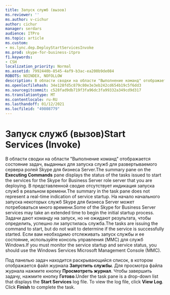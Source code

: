 ```yaml
---
title: Запуск служб (вызов)
ms.reviewer: ''
ms.author: v-cichur
author: cichur
manager: serdars
audience: ITPro
ms.topic: article
ms.custom:
- ms.lync.dep.DeployStartServicesInvoke
ms.prod: skype-for-business-itpro
f1.keywords:
- CSH
localization_priority: Normal
ms.assetid: 7992440b-8545-4af9-b3ac-ea200b9de084
ROBOTS: NOINDEX, NOFOLLOW
description: В области сводки на области "Выполнение команд" отображается состояние задач, выданных для запуска служб для развертываемого сервера ролей Skype для бизнеса Server.
ms.openlocfilehash: 34e128fd5c879c80e3e3eb242cd654b19c5f6dd3
ms.sourcegitcommit: c528fad9db719f3fa96dc3fa99332a349cd9d317
ms.translationtype: MT
ms.contentlocale: ru-RU
ms.lasthandoff: 01/12/2021
ms.locfileid: "49808779"
---
```

# <a name="start-services-invoke"></a><span data-ttu-id="0d4aa-103">Запуск служб (вызов)</span><span class="sxs-lookup"><span data-stu-id="0d4aa-103">Start Services (Invoke)</span></span>
 
<span data-ttu-id="0d4aa-104">В области сводки  на области "Выполнение команд" отображается состояние задач, выданных для запуска служб для развертываемого сервера ролей Skype для бизнеса Server.</span><span class="sxs-lookup"><span data-stu-id="0d4aa-104">The summary pane on the **Executing Commands** pane displays the status of the tasks issued to start the services for the Skype for Business Server role server that you are deploying.</span></span> <span data-ttu-id="0d4aa-105">В представленной сводке отсутствует индикация запуска служб в реальном времени.</span><span class="sxs-lookup"><span data-stu-id="0d4aa-105">The summary in the task pane does not represent a real-time indication of service startup.</span></span> <span data-ttu-id="0d4aa-106">На начало начального запуска некоторых служб Skype для бизнеса Server может потребоваться много времени.</span><span class="sxs-lookup"><span data-stu-id="0d4aa-106">Some of the Skype for Business Server services may take an extended time to begin the initial startup process.</span></span> <span data-ttu-id="0d4aa-107">Задачи дают команду на запуск, но не ожидают результата, чтобы определить, успешно ли запустилась служба.</span><span class="sxs-lookup"><span data-stu-id="0d4aa-107">The tasks are issuing the command to start, but do not wait to determine if the service is successfully started.</span></span> <span data-ttu-id="0d4aa-108">Если вам необходимо отслеживать запуск службы и ее состояние, используйте консоль управления (MMC) для служб Windows.</span><span class="sxs-lookup"><span data-stu-id="0d4aa-108">If you must monitor the service startup and service status, you should use the Windows Services Microsoft Management Console (MMC).</span></span>
  
<span data-ttu-id="0d4aa-p102">Под панелью задач находится раскрывающийся список, в котором отображается файл журнала **Запустить службы**. Для просмотра файла журнала нажмите кнопку **Просмотреть журнал**. Чтобы завершить задачу, нажмите кнопку **Готово**.</span><span class="sxs-lookup"><span data-stu-id="0d4aa-p102">Under the task pane is a drop-down list that displays the **Start Services** log file. To view the log file, click **View Log**. Click **Finish** to complete the task.</span></span>
  

